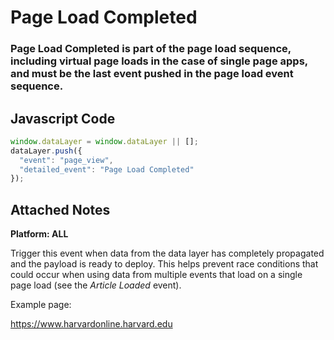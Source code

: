 # Page Load Completed

### Page Load Completed is part of the page load sequence, including virtual page loads in the case of single page apps, and must be the last event pushed in the page load event sequence.

## Javascript Code
```js
window.dataLayer = window.dataLayer || [];
dataLayer.push({
  "event": "page_view",
  "detailed_event": "Page Load Completed"
});
```





## Attached Notes

<p><span style="font-weight: 400;"><strong>Platform: ALL</strong></span></p>
<p><span style="font-weight: 400;">Trigger this event when data from the data layer has completely propagated and the payload is ready to deploy. This helps prevent race conditions that could occur when using data from multiple events that load on a single page load (see the </span><em><span style="font-weight: 400;">Article Loaded</span></em><span style="font-weight: 400;"> event).</span></p>
<p><span style="font-weight: 400;">Example page:</span></p>
<p><a href="https://www.harvardonline.harvard.edu/series/harvard-on-digital"><span style="font-weight: 400;">https://www.harvardonline.harvard.edu</span></a></p>

